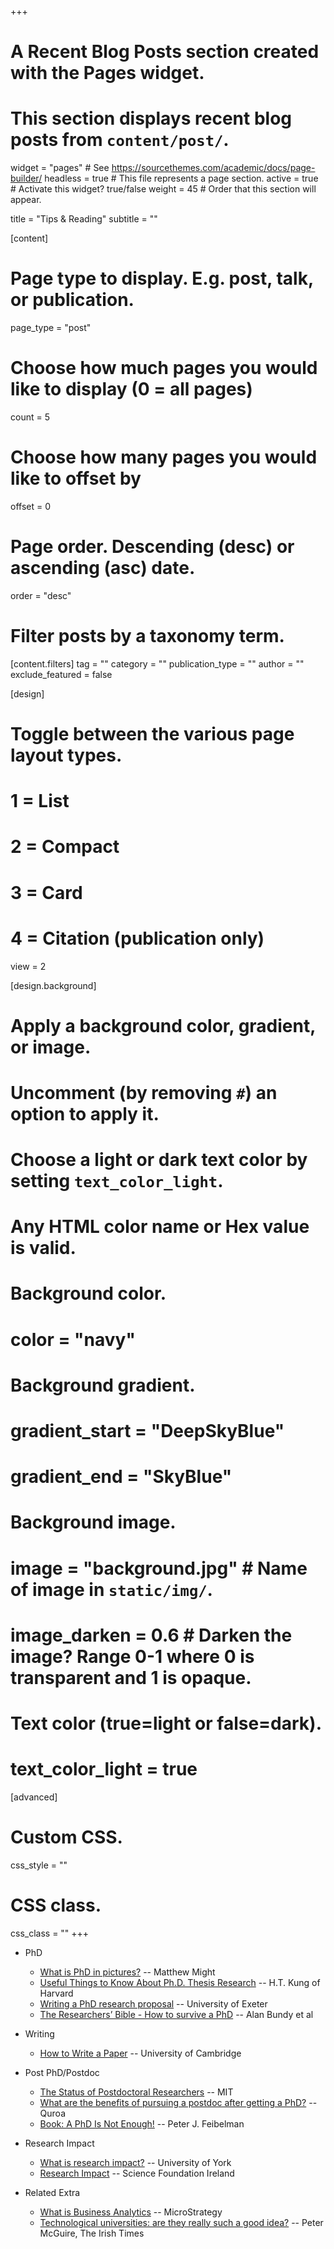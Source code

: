 +++
# A Recent Blog Posts section created with the Pages widget.
# This section displays recent blog posts from `content/post/`.

widget = "pages"  # See https://sourcethemes.com/academic/docs/page-builder/
headless = true  # This file represents a page section.
active = true  # Activate this widget? true/false
weight = 45  # Order that this section will appear.

title = "Tips & Reading"
subtitle = ""

[content]
  # Page type to display. E.g. post, talk, or publication.
  page_type = "post"

  # Choose how much pages you would like to display (0 = all pages)
  count = 5

  # Choose how many pages you would like to offset by
  offset = 0

  # Page order. Descending (desc) or ascending (asc) date.
  order = "desc"

  # Filter posts by a taxonomy term.
  [content.filters]
    tag = ""
    category = ""
    publication_type = ""
    author = ""
    exclude_featured = false

[design]
  # Toggle between the various page layout types.
  #   1 = List
  #   2 = Compact
  #   3 = Card
  #   4 = Citation (publication only)
  view = 2

[design.background]
  # Apply a background color, gradient, or image.
  #   Uncomment (by removing `#`) an option to apply it.
  #   Choose a light or dark text color by setting `text_color_light`.
  #   Any HTML color name or Hex value is valid.

  # Background color.
  # color = "navy"

  # Background gradient.
  # gradient_start = "DeepSkyBlue"
  # gradient_end = "SkyBlue"

  # Background image.
  # image = "background.jpg"  # Name of image in `static/img/`.
  # image_darken = 0.6  # Darken the image? Range 0-1 where 0 is transparent and 1 is opaque.

  # Text color (true=light or false=dark).
  # text_color_light = true  

[advanced]
 # Custom CSS.
 css_style = ""

 # CSS class.
 css_class = ""
+++

- PhD
  - [What is PhD in pictures?](http://matt.might.net/articles/phd-school-in-pictures/) -- Matthew Might
  - [Useful Things to Know About Ph.D. Thesis Research](http://www.eecs.harvard.edu/htk/phdadvice/) -- H.T. Kung of Harvard
  - [Writing a PhD research proposal](https://www.exeter.ac.uk/media/universityofexeter/webteam/shared/postgraduate/pdfs/A_Guide_to_Writing_your_PhD_Proposal.pdf) -- University of Exeter
  - [The Researchers’ Bible - How to survive a PhD](https://www.scss.tcd.ie/Owen.Conlan/docs/researchers_bible.pdf) -- Alan Bundy et al

- Writing
  - [How to Write a Paper](http://www-mech.eng.cam.ac.uk/mmd/ashby-paper-V6.pdf) -- University of Cambridge

- Post PhD/Postdoc
  - [The Status of Postdoctoral Researchers](http://web.mit.edu/fnl/volume/262/sive_etal.html) -- MIT
  - [What are the benefits of pursuing a postdoc after getting a PhD?](https://www.quora.com/What-are-the-benefits-of-pursuing-a-postdoc-after-getting-a-PhD) -- Quroa
  - [Book: A PhD Is Not Enough!](https://www.amazon.co.uk/PhD-Not-Enough-Survival-Science/dp/0465022227) -- Peter J. Feibelman

- Research Impact
  - [What is research impact?](https://www.york.ac.uk/staff/research/research-impact/impact-definition/) -- University of York
  - [Research Impact](https://www.sfi.ie/funding/award-management/research-impact/) -- Science Foundation Ireland

- Related Extra
  - [What is Business Analytics](https://www.microstrategy.com/us/resources/introductory-guides/business-analytics-everything-you-need-to-know) -- MicroStrategy
  - [Technological universities: are they really such a good idea?](https://www.irishtimes.com/news/education/technological-universities-are-they-really-such-a-good-idea-1.2567757) -- Peter McGuire, The Irish Times
